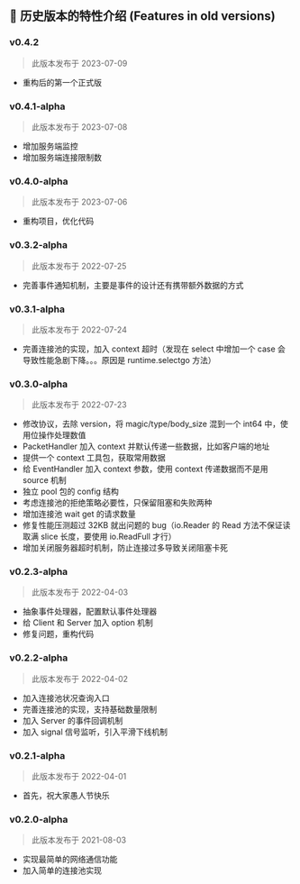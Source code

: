 ## 🎡 历史版本的特性介绍 (Features in old versions)

### v0.4.2

> 此版本发布于 2023-07-09

* 重构后的第一个正式版

### v0.4.1-alpha

> 此版本发布于 2023-07-08

* 增加服务端监控
* 增加服务端连接限制数

### v0.4.0-alpha

> 此版本发布于 2023-07-06

* 重构项目，优化代码

### v0.3.2-alpha

> 此版本发布于 2022-07-25

* 完善事件通知机制，主要是事件的设计还有携带额外数据的方式

### v0.3.1-alpha

> 此版本发布于 2022-07-24

* 完善连接池的实现，加入 context 超时（发现在 select 中增加一个 case 会导致性能急剧下降。。。原因是 runtime.selectgo 方法）

### v0.3.0-alpha

> 此版本发布于 2022-07-23

* 修改协议，去除 version，将 magic/type/body_size 混到一个 int64 中，使用位操作处理数值
* PacketHandler 加入 context 并默认传递一些数据，比如客户端的地址
* 提供一个 context 工具包，获取常用数据
* 给 EventHandler 加入 context 参数，使用 context 传递数据而不是用 source 机制
* 独立 pool 包的 config 结构
* 考虑连接池的拒绝策略必要性，只保留阻塞和失败两种
* 增加连接池 wait get 的请求数量
* 修复性能压测超过 32KB 就出问题的 bug（io.Reader 的 Read 方法不保证读取满 slice 长度，要使用 io.ReadFull 才行）
* 增加关闭服务器超时机制，防止连接过多导致关闭阻塞卡死

### v0.2.3-alpha

> 此版本发布于 2022-04-03

* 抽象事件处理器，配置默认事件处理器
* 给 Client 和 Server 加入 option 机制
* 修复问题，重构代码

### v0.2.2-alpha

> 此版本发布于 2022-04-02

* 加入连接池状况查询入口
* 完善连接池的实现，支持基础数量限制
* 加入 Server 的事件回调机制
* 加入 signal 信号监听，引入平滑下线机制

### v0.2.1-alpha

> 此版本发布于 2022-04-01

* 首先，祝大家愚人节快乐

### v0.2.0-alpha

> 此版本发布于 2021-08-03

* 实现最简单的网络通信功能
* 加入简单的连接池实现